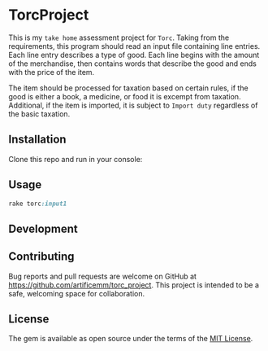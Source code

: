 # TorcProject

This is my `take home` assessment project for `Torc`. Taking from the requirements, this program should read an input file containing line entries. Each line entry describes a type of good. Each line begins with the amount of the merchandise, then contains words that describe the good and ends with the price of the item.

The item should be processed for taxation based on certain rules, if the good is either a book, a medicine, or food it is excempt from taxation. Additional, if the item is imported, it is subject to `Import duty` regardless of the basic taxation.

## Installation

Clone this repo and run in your console:

## Usage

```ruby
rake torc:input1
```

## Development

## Contributing

Bug reports and pull requests are welcome on GitHub at https://github.com/artificemm/torc_project. This project is intended to be a safe, welcoming space for collaboration.


## License

The gem is available as open source under the terms of the [MIT License](https://opensource.org/licenses/MIT).

